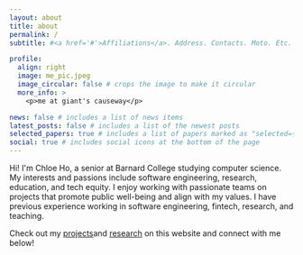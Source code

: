 ```yaml
---
layout: about
title: about
permalink: /
subtitle: #<a href='#'>Affiliations</a>. Address. Contacts. Moto. Etc.

profile:
  align: right
  image: me_pic.jpeg
  image_circular: false # crops the image to make it circular
  more_info: >
    <p>me at giant's causeway</p>

news: false # includes a list of news items
latest_posts: false # includes a list of the newest posts
selected_papers: true # includes a list of papers marked as "selected={true}"
social: true # includes social icons at the bottom of the page
---
```


Hi! I'm Chloe Ho, a senior at Barnard College studying computer science. My interests and passions include software engineering, research, education, and tech equity. I enjoy working with passionate teams on projects that promote public well-being and align with my values. I have previous experience working in software engineering, fintech, research, and teaching.

Check out my [projects](/chloeho7.github.io/projects/)and [research](/chloeho7.github.io/publications/) on this website and connect with me below!
